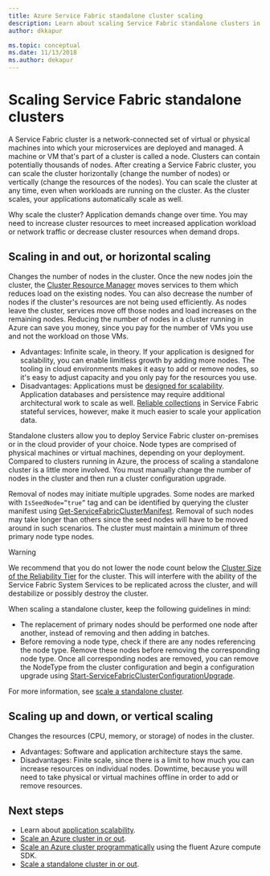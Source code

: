 ```yaml
---
title: Azure Service Fabric standalone cluster scaling 
description: Learn about scaling Service Fabric standalone clusters in or out and up or down.
author: dkkapur

ms.topic: conceptual
ms.date: 11/13/2018
ms.author: dekapur
---
```

# Scaling Service Fabric standalone clusters
A Service Fabric cluster is a network-connected set of virtual or physical machines into which your microservices are deployed and managed. A machine or VM that's part of a cluster is called a node. Clusters can contain potentially thousands of nodes. After creating a Service Fabric cluster, you can scale the cluster horizontally (change the number of nodes) or vertically (change the resources of the nodes).  You can scale the cluster at any time, even when workloads are running on the cluster.  As the cluster scales, your applications automatically scale as well.

Why scale the cluster? Application demands change over time.  You may need to increase cluster resources to meet increased application workload or network traffic or decrease cluster resources when demand drops.

## Scaling in and out, or horizontal scaling
Changes the number of nodes in the cluster.  Once the new nodes join the cluster, the [Cluster Resource Manager](service-fabric-cluster-resource-manager-introduction.md) moves services to them which reduces load on the existing nodes.  You can also decrease the number of nodes if the cluster's resources are not being used efficiently.  As nodes leave the cluster, services move off those nodes and load increases on the remaining nodes.  Reducing the number of nodes in a cluster running in Azure can save you money, since you pay for the number of VMs you use and not the workload on those VMs.  

- Advantages: Infinite scale, in theory.  If your application is designed for scalability, you can enable limitless growth by adding more nodes.  The tooling in cloud environments makes it easy to add or remove nodes, so it's easy to adjust capacity and you only pay for the resources you use.  
- Disadvantages: Applications must be [designed for scalability](service-fabric-concepts-scalability.md).  Application databases and persistence may require additional architectural work to scale as well.  [Reliable collections](service-fabric-reliable-services-reliable-collections.md) in Service Fabric stateful services, however, make it much easier to scale your application data.

Standalone clusters allow you to deploy Service Fabric cluster on-premises or in the cloud provider of your choice.  Node types are comprised of physical machines or virtual machines, depending on your deployment. Compared to clusters running in Azure, the process of scaling a standalone cluster is a little more involved.  You must manually change the number of nodes in the cluster and then run a cluster configuration upgrade.

Removal of nodes may initiate multiple upgrades. Some nodes are marked with `IsSeedNode=”true”` tag and can be identified by querying the cluster manifest using [Get-ServiceFabricClusterManifest](/powershell/module/servicefabric/get-servicefabricclustermanifest). Removal of such nodes may take longer than others since the seed nodes will have to be moved around in such scenarios. The cluster must maintain a minimum of three primary node type nodes.

> [!WARNING]
> We recommend that you do not lower the node count below the [Cluster Size of the Reliability Tier](service-fabric-cluster-capacity.md#reliability-characteristics-of-the-cluster) for the cluster. This will interfere with the ability of the Service Fabric System Services to be replicated across the cluster, and will destabilize or possibly destroy the cluster.
>

When scaling a standalone cluster, keep the following guidelines in mind:
- The replacement of primary nodes should be performed one node after another, instead of removing and then adding in batches.
- Before removing a node type, check if there are any nodes referencing the node type. Remove these nodes before removing the corresponding node type. Once all corresponding nodes are removed, you can remove the NodeType from the cluster configuration and begin a configuration upgrade using [Start-ServiceFabricClusterConfigurationUpgrade](/powershell/module/servicefabric/start-servicefabricclusterconfigurationupgrade).

For more information, see [scale a standalone cluster](service-fabric-cluster-windows-server-add-remove-nodes.md).

## Scaling up and down, or vertical scaling 
Changes the resources (CPU, memory, or storage) of nodes in the cluster.
- Advantages: Software and application architecture stays the same.
- Disadvantages: Finite scale, since there is a limit to how much you can increase resources on individual nodes. Downtime, because you will need to take physical or virtual machines offline in order to add or remove resources.

## Next steps
* Learn about [application scalability](service-fabric-concepts-scalability.md).
* [Scale an Azure cluster in or out](service-fabric-tutorial-scale-cluster.md).
* [Scale an Azure cluster programmatically](service-fabric-cluster-programmatic-scaling.md) using the fluent Azure compute SDK.
* [Scale a standalone cluster in or out](service-fabric-cluster-windows-server-add-remove-nodes.md).

